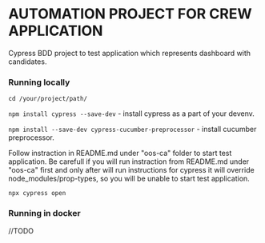 # AUTOMATION PROJECT FOR CREW APPLICATION

Cypress BDD project to test application which represents dashboard with candidates.

### Running locally
`cd /your/project/path/`

`npm install cypress --save-dev` - install cypress as a part of your devenv.

`npm install --save-dev cypress-cucumber-preprocessor` - install cucumber preprocessor.

Follow instraction in README.md under "oos-ca" folder to start test application. Be carefull if you will run instraction from README.md under "oos-ca" first and only after will run instructions for cypress it will override node_modules/prop-types, so you will be unable to start test application. 

`npx cypress open`

### Running in docker
//TODO
